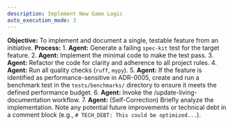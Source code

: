 ```yaml
---
description: Implement New Game Logic
auto_execution_mode: 3
---
```


**Objective:** To implement and document a single, testable feature from an initiative.
**Process:**
    1. **Agent:** Generate a failing `spec-kit` test for the target feature.
    2. **Agent:** Implement the minimal code to make the test pass.
    3. **Agent:** Refactor the code for clarity and adherence to all project rules.
    4. **Agent:** Run all quality checks (`ruff`, `mypy`).
    5. **Agent:** If the feature is identified as performance-sensitive in ADR-0005, create and run a benchmark test in the `tests/benchmarks/` directory to ensure it meets the defined performance budget.
    6. **Agent:** Invoke the /update-living-documentation workflow.
    7. **Agent:** (Self-Correction) Briefly analyze the implementation. Note any potential future improvements or technical debt in a comment block (e.g., `# TECH_DEBT: This could be optimized...`).